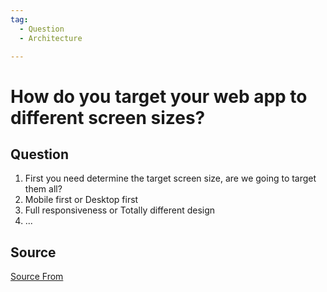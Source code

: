 ```yaml
---
tag:
  - Question
  - Architecture

---
```

  
# How do you target your web app to different screen sizes?

## Question
1.  First you need determine the target screen size, are we going to target them all?
2.  Mobile first or Desktop first
3.  Full responsiveness or Totally different design
4.  ...




##  Source
[Source From](https://bigfrontend.dev/question/How-do-you-target-your-web-app-to-different-screen-sizes)

  